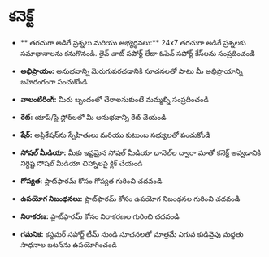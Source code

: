 # **కనెక్ట్**

- ** తరచుగా అడిగే ప్రశ్నలు మరియు అభ్యర్థనలు:** 24x7 తరచుగా అడిగే ప్రశ్నలకు సమాధానాలను కనుగొనండి. లైవ్ చాట్ సపోర్ట్ లేదా ఓపెన్ సపోర్ట్ కేస్‌లను సంప్రదించండి
- **అభిప్రాయం:** అనుభవాన్ని మెరుగుపరచడానికి సూచనలతో పాటు మీ అభిప్రాయాన్ని బహిరంగంగా పంచుకోండి
- **వాలంటీరింగ్:** మీరు బృందంలో చేరాలనుకుంటే మమ్మల్ని సంప్రదించండి
- **రేట్:** యాప్/ప్లే స్టోర్‌లలో మీ అనుభవాన్ని రేట్ చేయండి
- **షేర్:** అప్లికేషన్‌ను స్నేహితులు మరియు కుటుంబ సభ్యులతో పంచుకోండి
- **సోషల్ మీడియా:** మీకు ఇష్టమైన సోషల్ మీడియా ఛానెల్‌ల ద్వారా మాతో కనెక్ట్ అవ్వడానికి నిర్దిష్ట సోషల్ మీడియా చిహ్నాలపై క్లిక్ చేయండి
- **గోప్యత:** ప్లాట్‌ఫారమ్ కోసం గోప్యత గురించి చదవండి
- **ఉపయోగ నిబంధనలు:** ప్లాట్‌ఫారమ్ కోసం ఉపయోగ నిబంధనల గురించి చదవండి
- **నిరాకరణ:** ప్లాట్‌ఫారమ్ కోసం నిరాకరణల గురించి చదవండి

- **గమనిక:** కస్టమర్ సపోర్ట్ టీమ్ నుండి సూచనలతో మాత్రమే ఎగువ కుడివైపు మద్దతు సాధనాల బటన్‌ను ఉపయోగించండి